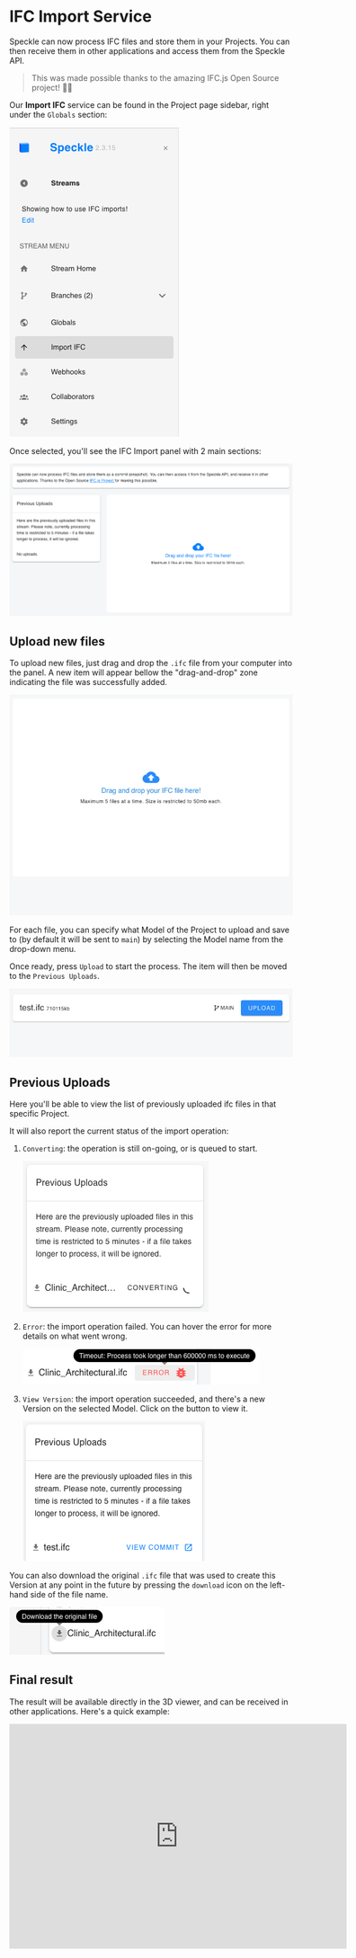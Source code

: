 # IFC Import Service

Speckle can now process IFC files and store them in your Projects. You can then receive them in other applications and access them from the Speckle API.

> This was made possible thanks to the amazing IFC.js Open Source project! 🙌🏼

Our **Import IFC** service can be found in the Project page sidebar, right under the `Globals` section:

![IFC Import](./img-ifc/ifc-sidebar.png)

Once selected, you'll see the IFC Import panel with 2 main sections:

![IFC Panel Sections](./img-ifc/ifc-panels.png)

## Upload new files

To upload new files, just drag and drop the `.ifc` file from your computer into the panel. A new item will appear bellow the "drag-and-drop" zone indicating the file was successfully added.

![Drag and drop new file](./img-ifc/drag-drop-new-file.gif)

For each file, you can specify what Model of the Project to upload and save to (by default it will be sent to `main`) by selecting the Model name from the drop-down menu.

Once ready, press `Upload` to start the process. The item will then be moved to the `Previous Uploads`.

![Start import process](./img-ifc/select-branch-and-upload.gif)

## Previous Uploads

Here you'll be able to view the list of previously uploaded ifc files in that specific Project.

It will also report the current status of the import operation:

1. `Converting`: the operation is still on-going, or is queued to start.

   ![Converting status](./img-ifc/previous-uploads.gif)

2. `Error`: the import operation failed. You can hover the error for more details on what went wrong.

   ![Error status](./img-ifc/upload-error.png)

3. `View Version`: the import operation succeeded, and there's a new Version on the selected Model. Click on the button to view it.

   ![Success status](./img-ifc/upload-complete.png)

You can also download the original `.ifc` file that was used to create this Version at any point in the future by pressing the `download` icon on the left-hand side of the file name.

![Download link](./img-ifc/upload-download.png)

## Final result

The result will be available directly in the 3D viewer, and can be received in other applications. Here's a quick example:

<iframe title="Speckle" src="https://app.speckle.systems/projects/d9f76faff3/models/b6184a11b9@3e47b02175#embed=%7B%22isEnabled%22%3Atrue%7D" width="600" height="400" frameborder="0"></iframe>
